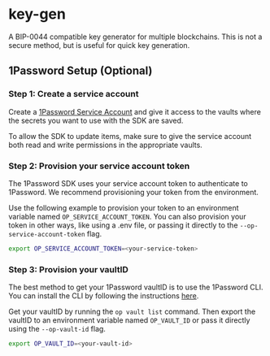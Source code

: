 # key-gen
A BIP-0044 compatible key generator for multiple blockchains. This is not a secure method, but is useful for quick key generation.

## 1Password Setup (Optional)

### Step 1: Create a service account
Create a [1Password Service Account](https://developer.1password.com/docs/service-accounts/get-started/) and give it access to the vaults where the secrets you want to use with the SDK are saved.

To allow the SDK to update items, make sure to give the service account both read and write permissions in the appropriate vaults.

### Step 2: Provision your service account token
The 1Password SDK uses your service account token to authenticate to 1Password. We recommend provisioning your token from the environment.

Use the following example to provision your token to an environment variable named `OP_SERVICE_ACCOUNT_TOKEN`. You can also provision your token in other ways, like using a .env file, or passing it directly to the `--op-service-account-token` flag.

```bash
export OP_SERVICE_ACCOUNT_TOKEN=<your-service-token>
```

### Step 3: Provision your vaultID
The best method to get your 1Password vaultID is to use the 1Password CLI. You can install the CLI by following the instructions [here](https://support.1password.com/command-line-getting-started/).

Get your vaultID by running the `op vault list` command. Then export the vaultID to an environment variable named `OP_VAULT_ID` or pass it directly using the `--op-vault-id` flag.

```bash
export OP_VAULT_ID=<your-vault-id>
```



